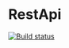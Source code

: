 # RestApi
[![Build status](https://ci.appveyor.com/api/projects/status/updapj2074h3q8i5/branch/master?svg=true)](https://ci.appveyor.com/project/iiigogor/restapi/branch/master)


